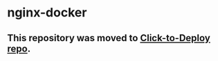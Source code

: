 nginx-docker
============

## This repository was moved to [Click-to-Deploy repo](https://github.com/GoogleCloudPlatform/click-to-deploy/tree/master/docker/nginx).
